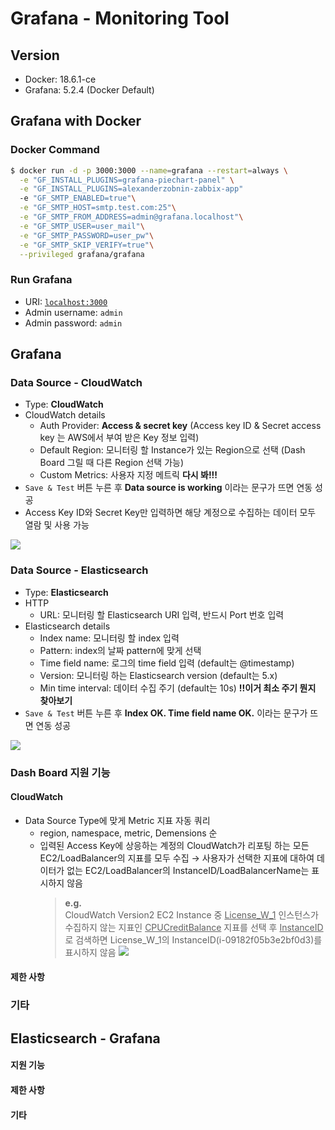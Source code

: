 # Grafana - Monitoring Tool

## Version
- Docker: 18.6.1-ce
- Grafana: 5.2.4 (Docker Default)

## Grafana with Docker
### Docker Command
```bash
$ docker run -d -p 3000:3000 --name=grafana --restart=always \
  -e "GF_INSTALL_PLUGINS=grafana-piechart-panel" \
  -e "GF_INSTALL_PLUGINS=alexanderzobnin-zabbix-app"
  -e "GF_SMTP_ENABLED=true"\
  -e "GF_SMTP_HOST=smtp.test.com:25"\
  -e "GF_SMTP_FROM_ADDRESS=admin@grafana.localhost"\
  -e "GF_SMTP_USER=user_mail"\
  -e "GF_SMTP_PASSWORD=user_pw"\
  -e "GF_SMTP_SKIP_VERIFY=true"\
  --privileged grafana/grafana
```

### Run Grafana
- URI: [`localhost:3000`](http://localhost:3005)
- Admin username: `admin`
- Admin password: `admin`


## Grafana
### Data Source - CloudWatch
- Type: **CloudWatch**
- CloudWatch details
  * Auth Provider: **Access & secret key** (Access key ID & Secret access key 는 AWS에서 부여 받은 Key 정보 입력)
  * Default Region: 모니터링 할 Instance가 있는 Region으로 선택 (Dash Board 그릴 때 다른 Region 선택 가능)
  * Custom Metrics: 사용자 지정 메트릭 **다시 봐!!!**
- `Save & Test` 버튼 누른 후 **Data source is working** 이라는 문구가 뜨면 연동 성공
- Access Key ID와 Secret Key만 입력하면 해당 계정으로 수집하는 데이터 모두 열람 및 사용 가능  
<img src="https://i.imgur.com/46DOsh4.png?1"/>

### Data Source - Elasticsearch
- Type: **Elasticsearch**
- HTTP
  * URL: 모니터링 할 Elasticsearch URI 입력, 반드시 Port 번호 입력
- Elasticsearch details
  * Index name: 모니터링 할 index 입력
  * Pattern: index의 날짜 pattern에 맞게 선택
  * Time field name: 로그의 time field 입력 (default는 \@timestamp)
  * Version: 모니터링 하는 Elasticsearch version (default는 5.x)
  * Min time interval: 데이터 수집 주기 (default는 10s) **!!이거 최소 주기 뭔지 찾아보기**
- `Save & Test` 버튼 누른 후 **Index OK. Time field name OK.** 이라는 문구가 뜨면 연동 성공  
<img src="https://i.imgur.com/yLtE45E.png?1"/>

### Dash Board 지원 기능
#### CloudWatch
- Data Source Type에 맞게 Metric 지표 자동 쿼리
  * region, namespace, metric, Demensions 순
  * 입력된 Access Key에 상응하는 계정의 CloudWatch가 리포팅 하는 모든 EC2/LoadBalancer의 지표를 모두 수집 → 사용자가 선택한 지표에 대하여 데이터가 없는 EC2/LoadBalancer의  InstanceID/LoadBalancerName는 표시하지 않음
    > **e.g.**  
    > CloudWatch Version2 EC2 Instance 중 <U>License_W_1</U> 인스턴스가 수집하지 않는 지표인 <U>CPUCreditBalance</U> 지표를 선택 후 <U>InstanceID</U>로 검색하면 License_W_1의 InstanceID(i-09182f05b3e2bf0d3)를 표시하지 않음
    > <img src="https://i.imgur.com/lVmicxs.png"/>

#### 제한 사항
### 기타

## Elasticsearch - Grafana
#### 지원 기능
#### 제한 사항
#### 기타
